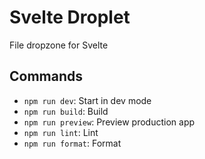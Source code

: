# Svelte Droplet

File dropzone for Svelte

## Commands

- `npm run dev`: Start in dev mode
- `npm run build`: Build
- `npm run preview`: Preview production app
- `npm run lint`: Lint
- `npm run format`: Format
